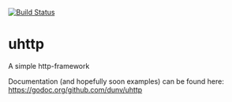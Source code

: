 [![Build Status](https://travis-ci.org/dunv/uhttp.svg?branch=master)](https://travis-ci.org/dunv/uhttp)

# uhttp

A simple http-framework

Documentation (and hopefully soon examples) can be found here: https://godoc.org/github.com/dunv/uhttp
